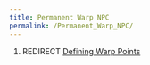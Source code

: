 ```yaml
---
title: Permanent Warp NPC
permalink: /Permanent_Warp_NPC/
---
```


1.  REDIRECT [Defining Warp Points](/Defining_Warp_Points "wikilink")
